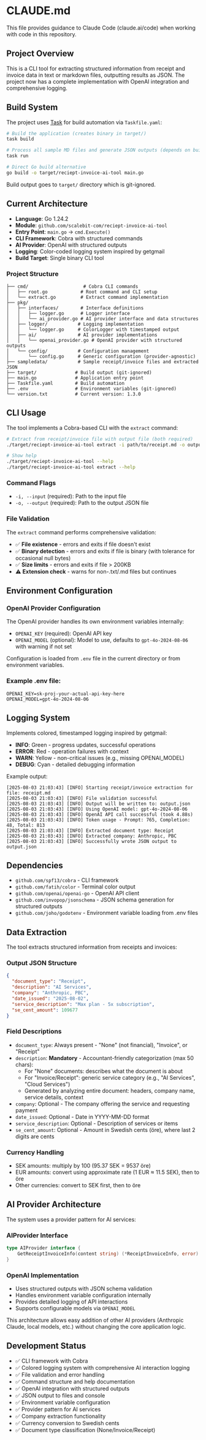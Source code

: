 # CLAUDE.md

This file provides guidance to Claude Code (claude.ai/code) when working with code in this repository.

## Project Overview

This is a CLI tool for extracting structured information from receipt and invoice data in text or markdown files, outputting results as JSON. The project now has a complete implementation with OpenAI integration and comprehensive logging.

## Build System

The project uses [Task](https://taskfile.dev/) for build automation via `Taskfile.yaml`:

```bash
# Build the application (creates binary in target/)
task build

# Process all sample MD files and generate JSON outputs (depends on build)
task run

# Direct Go build alternative
go build -o target/reciept-invoice-ai-tool main.go
```

Build output goes to `target/` directory which is git-ignored.

## Current Architecture

- **Language**: Go 1.24.2
- **Module**: `github.com/scalebit-com/reciept-invoice-ai-tool`
- **Entry Point**: `main.go` → `cmd.Execute()`
- **CLI Framework**: Cobra with structured commands
- **AI Provider**: OpenAI with structured outputs
- **Logging**: Color-coded logging system inspired by getgmail
- **Build Target**: Single binary CLI tool

### Project Structure

```
├── cmd/                    # Cobra CLI commands
│   ├── root.go            # Root command and CLI setup
│   └── extract.go         # Extract command implementation
├── pkg/
│   ├── interfaces/        # Interface definitions
│   │   ├── logger.go      # Logger interface
│   │   └── ai_provider.go # AI provider interface and data structures
│   ├── logger/           # Logging implementation
│   │   └── logger.go     # ColorLogger with timestamped output
│   ├── ai/               # AI provider implementations
│   │   └── openai_provider.go # OpenAI provider with structured outputs
│   └── config/           # Configuration management
│       └── config.go     # Generic configuration (provider-agnostic)
├── sampledata/           # Sample receipt/invoice files and extracted JSON
├── target/              # Build output (git-ignored)
├── main.go              # Application entry point
├── Taskfile.yaml        # Build automation
├── .env                 # Environment variables (git-ignored)
└── version.txt          # Current version: 1.3.0
```

## CLI Usage

The tool implements a Cobra-based CLI with the `extract` command:

```bash
# Extract from receipt/invoice file with output file (both required)
./target/reciept-invoice-ai-tool extract -i path/to/receipt.md -o output.json

# Show help
./target/reciept-invoice-ai-tool --help
./target/reciept-invoice-ai-tool extract --help
```

### Command Flags

- `-i, --input` (required): Path to the input file
- `-o, --output` (required): Path to the output JSON file

### File Validation

The `extract` command performs comprehensive validation:
- ✅ **File existence** - errors and exits if file doesn't exist
- ✅ **Binary detection** - errors and exits if file is binary (with tolerance for occasional null bytes)
- ✅ **Size limits** - errors and exits if file > 200KB
- ⚠️ **Extension check** - warns for non-.txt/.md files but continues

## Environment Configuration

### OpenAI Provider Configuration

The OpenAI provider handles its own environment variables internally:

- `OPENAI_KEY` (required): OpenAI API key
- `OPENAI_MODEL` (optional): Model to use, defaults to `gpt-4o-2024-08-06` with warning if not set

Configuration is loaded from `.env` file in the current directory or from environment variables.

### Example .env file:
```
OPENAI_KEY=sk-proj-your-actual-api-key-here
OPENAI_MODEL=gpt-4o-2024-08-06
```

## Logging System

Implements colored, timestamped logging inspired by getgmail:
- **INFO**: Green - progress updates, successful operations
- **ERROR**: Red - operation failures with context
- **WARN**: Yellow - non-critical issues (e.g., missing OPENAI_MODEL)
- **DEBUG**: Cyan - detailed debugging information

Example output:
```
[2025-08-03 21:03:43] [INFO] Starting receipt/invoice extraction for file: receipt.md
[2025-08-03 21:03:43] [INFO] File validation successful
[2025-08-03 21:03:43] [INFO] Output will be written to: output.json
[2025-08-03 21:03:43] [INFO] Using OpenAI model: gpt-4o-2024-08-06
[2025-08-03 21:03:43] [INFO] OpenAI API call successful (took 4.88s)
[2025-08-03 21:03:43] [INFO] Token usage - Prompt: 765, Completion: 48, Total: 813
[2025-08-03 21:03:43] [INFO] Extracted document type: Receipt
[2025-08-03 21:03:43] [INFO] Extracted company: Anthropic, PBC
[2025-08-03 21:03:43] [INFO] Successfully wrote JSON output to output.json
```

## Dependencies

- `github.com/spf13/cobra` - CLI framework
- `github.com/fatih/color` - Terminal color output
- `github.com/openai/openai-go` - OpenAI API client
- `github.com/invopop/jsonschema` - JSON schema generation for structured outputs
- `github.com/joho/godotenv` - Environment variable loading from .env files

## Data Extraction

The tool extracts structured information from receipts and invoices:

### Output JSON Structure
```json
{
  "document_type": "Receipt",
  "description": "AI Services",
  "company": "Anthropic, PBC",
  "date_issued": "2025-08-02",
  "service_description": "Max plan - 5x subscription",
  "se_cent_amount": 109677
}
```

### Field Descriptions
- `document_type`: Always present - "None" (not financial), "Invoice", or "Receipt"
- `description`: **Mandatory** - Accountant-friendly categorization (max 50 chars):
  - For "None" documents: describes what the document is about
  - For "Invoice/Receipt": generic service category (e.g., "AI Services", "Cloud Services")
  - Generated by analyzing entire document: headers, company name, service details, context
- `company`: Optional - The company offering the service and requesting payment
- `date_issued`: Optional - Date in YYYY-MM-DD format
- `service_description`: Optional - Description of services or items
- `se_cent_amount`: Optional - Amount in Swedish cents (öre), where last 2 digits are cents

### Currency Handling
- SEK amounts: multiply by 100 (95.37 SEK = 9537 öre)
- EUR amounts: convert using approximate rate (1 EUR ≈ 11.5 SEK), then to öre
- Other currencies: convert to SEK first, then to öre

## AI Provider Architecture

The system uses a provider pattern for AI services:

### AIProvider Interface
```go
type AIProvider interface {
    GetReceiptInvoiceInfo(content string) (*ReceiptInvoiceInfo, error)
}
```

### OpenAI Implementation
- Uses structured outputs with JSON schema validation
- Handles environment variable configuration internally
- Provides detailed logging of API interactions
- Supports configurable models via `OPENAI_MODEL`

This architecture allows easy addition of other AI providers (Anthropic Claude, local models, etc.) without changing the core application logic.

## Development Status

- ✅ CLI framework with Cobra
- ✅ Colored logging system with comprehensive AI interaction logging
- ✅ File validation and error handling
- ✅ Command structure and help documentation
- ✅ OpenAI integration with structured outputs
- ✅ JSON output to files and console
- ✅ Environment variable configuration
- ✅ Provider pattern for AI services
- ✅ Company extraction functionality
- ✅ Currency conversion to Swedish cents
- ✅ Document type classification (None/Invoice/Receipt)